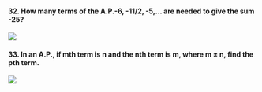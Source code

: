 #### 32. How many terms of the A.P.-6, -11/2, -5,... are needed to give the sum -25?
[![](https://img.youtube.com/vi/0ROvZaggjH0/0.jpg)](https://www.youtube.com/watch?v=0ROvZaggjH0)

#### 33. In an A.P., if mth term is n and the nth term is m, where m ≠ n, find the pth term.
[![](https://img.youtube.com/vi/xFQaBuYWs50/0.jpg)](https://www.youtube.com/watch?v=xFQaBuYWs50)
